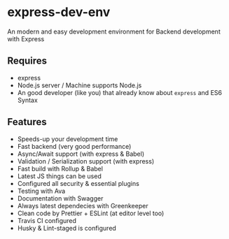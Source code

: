 # express-dev-env

An modern and easy development environment for Backend development with Express

## Requires

- express
- Node.js server / Machine supports Node.js
- An good developer (like you) that already know about `express` and ES6 Syntax

## Features

- Speeds-up your development time
- Fast backend (very good performance)
- Async/Await support (with express & Babel)
- Validation / Serialization support (with express)
- Fast build with Rollup & Babel
- Latest JS things can be used
- Configured all security & essential plugins
- Testing with Ava
- Documentation with Swagger
- Always latest dependecies with Greenkeeper
- Clean code by Prettier + ESLint (at editor level too)
- Travis CI configured
- Husky & Lint-staged is configured
